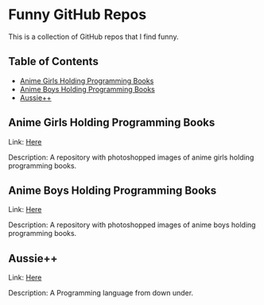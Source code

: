 <!-- omit in toc -->
# Funny GitHub Repos

This is a collection of GitHub repos that I find funny.


<!-- omit in toc -->
## Table of Contents

- [Anime Girls Holding Programming Books](#anime-girls-holding-programming-books)
- [Anime Boys Holding Programming Books](#anime-boys-holding-programming-books)
- [Aussie++](#aussie)


## Anime Girls Holding Programming Books

Link: [Here](https://github.com/cat-milk/Anime-Girls-Holding-Programming-Books)

Description: A repository with photoshopped images of anime girls holding programming books.


## Anime Boys Holding Programming Books

Link: [Here](https://github.com/flyingcakes85/Anime-Boys-Holding-Programming-Books)

Description: A repository with photoshopped images of anime boys holding programming books.


## Aussie++

Link: [Here](https://github.com/zackradisic/aussieplusplus)

Description: A Programming language from down under.